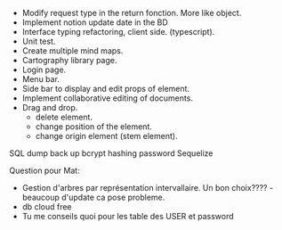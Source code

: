 - Modify request type in the return fonction. More like object.
 - Implement notion update date in the BD
 - Interface typing refactoring, client side. (typescript).
 - Unit test.
 - Create multiple mind maps.
 - Cartography library page.
 - Login page.
 - Menu bar.
 - Side bar to display and edit props of element.
 - Implement collaborative editing of documents.
 - Drag and drop.
    - delete element.
    - change position of the element.
    - change origin element (stem element).



SQL dump back up
bcrypt hashing password 
Sequelize

Question pour Mat:

- Gestion d'arbres par représentation intervallaire. Un bon choix????
         - beaucoup d'update ca pose probleme.
- db cloud free 
- Tu me conseils quoi pour les table des USER et password
